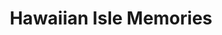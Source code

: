 ---
title: "Hawaiian Isle Memories"
url: /honolulu/hawaiian-isle-memories-rodgers-boulevard/
shop: Andenken
---